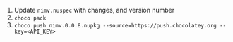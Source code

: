 1. Update `nimv.nuspec` with changes, and version number
2. `choco pack`
3. `choco push nimv.0.0.8.nupkg --source=https://push.chocolatey.org --key=<API_KEY>`